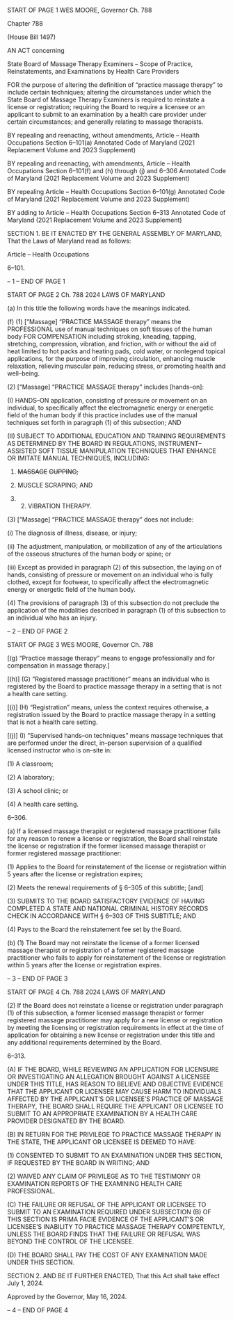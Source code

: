 START OF PAGE 1
WES MOORE, Governor Ch. 788

Chapter 788

(House Bill 1497)

AN ACT concerning

State Board of Massage Therapy Examiners – Scope of Practice,
Reinstatements, and Examinations by Health Care Providers

FOR the purpose of altering the definition of “practice massage therapy” to include certain
techniques; altering the circumstances under which the State Board of Massage
Therapy Examiners is required to reinstate a license or registration; requiring the
Board to require a licensee or an applicant to submit to an examination by a health
care provider under certain circumstances; and generally relating to massage
therapists.

BY repealing and reenacting, without amendments,
Article – Health Occupations
Section 6–101(a)
Annotated Code of Maryland
(2021 Replacement Volume and 2023 Supplement)

BY repealing and reenacting, with amendments,
Article – Health Occupations
Section 6–101(f) and (h) through (j) and 6–306
Annotated Code of Maryland
(2021 Replacement Volume and 2023 Supplement)

BY repealing
Article – Health Occupations
Section 6–101(g)
Annotated Code of Maryland
(2021 Replacement Volume and 2023 Supplement)

BY adding to
Article – Health Occupations
Section 6–313
Annotated Code of Maryland
(2021 Replacement Volume and 2023 Supplement)

SECTION 1. BE IT ENACTED BY THE GENERAL ASSEMBLY OF MARYLAND,
That the Laws of Maryland read as follows:

Article – Health Occupations

6–101.

– 1 –
END OF PAGE 1

START OF PAGE 2
Ch. 788 2024 LAWS OF MARYLAND

(a) In this title the following words have the meanings indicated.

(f) (1) [“Massage] “PRACTICE MASSAGE therapy” means the
PROFESSIONAL use of manual techniques on soft tissues of the human body FOR
COMPENSATION including stroking, kneading, tapping, stretching, compression,
vibration, and friction, with or without the aid of heat limited to hot packs and heating
pads, cold water, or nonlegend topical applications, for the purpose of improving circulation,
enhancing muscle relaxation, relieving muscular pain, reducing stress, or promoting health
and well–being.

(2) [“Massage] “PRACTICE MASSAGE therapy” includes [hands–on]:

(I) HANDS–ON application, consisting of pressure or movement on
an individual, to specifically affect the electromagnetic energy or energetic field of the
human body if this practice includes use of the manual techniques set forth in paragraph
(1) of this subsection; AND

(II) SUBJECT TO ADDITIONAL EDUCATION AND TRAINING
REQUIREMENTS AS DETERMINED BY THE BOARD IN REGULATIONS,
INSTRUMENT–ASSISTED SOFT TISSUE MANIPULATION TECHNIQUES THAT ENHANCE
OR IMITATE MANUAL TECHNIQUES, INCLUDING:

1. ~~MASSAGE~~ ~~CUPPING;~~

2. MUSCLE SCRAPING; AND

3. 2. VIBRATION THERAPY.

(3) [“Massage] “PRACTICE MASSAGE therapy” does not include:

(i) The diagnosis of illness, disease, or injury;

(ii) The adjustment, manipulation, or mobilization of any of the
articulations of the osseous structures of the human body or spine; or

(iii) Except as provided in paragraph (2) of this subsection, the laying
on of hands, consisting of pressure or movement on an individual who is fully clothed,
except for footwear, to specifically affect the electromagnetic energy or energetic field of the
human body.

(4) The provisions of paragraph (3) of this subsection do not preclude the
application of the modalities described in paragraph (1) of this subsection to an individual
who has an injury.

– 2 –
END OF PAGE 2

START OF PAGE 3
WES MOORE, Governor Ch. 788

[(g) “Practice massage therapy” means to engage professionally and for
compensation in massage therapy.]

[(h)] (G) “Registered massage practitioner” means an individual who is
registered by the Board to practice massage therapy in a setting that is not a health care
setting.

[(i)] (H) “Registration” means, unless the context requires otherwise, a
registration issued by the Board to practice massage therapy in a setting that is not a health
care setting.

[(j)] (I) “Supervised hands–on techniques” means massage techniques that are
performed under the direct, in–person supervision of a qualified licensed instructor who is
on–site in:

(1) A classroom;

(2) A laboratory;

(3) A school clinic; or

(4) A health care setting.

6–306.

(a) If a licensed massage therapist or registered massage practitioner fails for any
reason to renew a license or registration, the Board shall reinstate the license or
registration if the former licensed massage therapist or former registered massage
practitioner:

(1) Applies to the Board for reinstatement of the license or registration
within 5 years after the license or registration expires;

(2) Meets the renewal requirements of § 6–305 of this subtitle; [and]

(3) SUBMITS TO THE BOARD SATISFACTORY EVIDENCE OF HAVING
COMPLETED A STATE AND NATIONAL CRIMINAL HISTORY RECORDS CHECK IN
ACCORDANCE WITH § 6–303 OF THIS SUBTITLE; AND

(4) Pays to the Board the reinstatement fee set by the Board.

(b) (1) The Board may not reinstate the license of a former licensed massage
therapist or registration of a former registered massage practitioner who fails to apply for
reinstatement of the license or registration within 5 years after the license or registration
expires.

– 3 –
END OF PAGE 3

START OF PAGE 4
Ch. 788 2024 LAWS OF MARYLAND

(2) If the Board does not reinstate a license or registration under
paragraph (1) of this subsection, a former licensed massage therapist or former registered
massage practitioner may apply for a new license or registration by meeting the licensing
or registration requirements in effect at the time of application for obtaining a new license
or registration under this title and any additional requirements determined by the Board.

6–313.

(A) IF THE BOARD, WHILE REVIEWING AN APPLICATION FOR LICENSURE OR
INVESTIGATING AN ALLEGATION BROUGHT AGAINST A LICENSEE UNDER THIS TITLE,
HAS REASON TO BELIEVE AND OBJECTIVE EVIDENCE THAT THE APPLICANT OR
LICENSEE MAY CAUSE HARM TO INDIVIDUALS AFFECTED BY THE APPLICANT’S OR
LICENSEE’S PRACTICE OF MASSAGE THERAPY, THE BOARD SHALL REQUIRE THE
APPLICANT OR LICENSEE TO SUBMIT TO AN APPROPRIATE EXAMINATION BY A
HEALTH CARE PROVIDER DESIGNATED BY THE BOARD.

(B) IN RETURN FOR THE PRIVILEGE TO PRACTICE MASSAGE THERAPY IN
THE STATE, THE APPLICANT OR LICENSEE IS DEEMED TO HAVE:

(1) CONSENTED TO SUBMIT TO AN EXAMINATION UNDER THIS
SECTION, IF REQUESTED BY THE BOARD IN WRITING; AND

(2) WAIVED ANY CLAIM OF PRIVILEGE AS TO THE TESTIMONY OR
EXAMINATION REPORTS OF THE EXAMINING HEALTH CARE PROFESSIONAL.

(C) THE FAILURE OR REFUSAL OF THE APPLICANT OR LICENSEE TO SUBMIT
TO AN EXAMINATION REQUIRED UNDER SUBSECTION (B) OF THIS SECTION IS PRIMA
FACIE EVIDENCE OF THE APPLICANT’S OR LICENSEE’S INABILITY TO PRACTICE
MASSAGE THERAPY COMPETENTLY, UNLESS THE BOARD FINDS THAT THE FAILURE
OR REFUSAL WAS BEYOND THE CONTROL OF THE LICENSEE.

(D) THE BOARD SHALL PAY THE COST OF ANY EXAMINATION MADE UNDER
THIS SECTION.

SECTION 2. AND BE IT FURTHER ENACTED, That this Act shall take effect July
1, 2024.

Approved by the Governor, May 16, 2024.

– 4 –
END OF PAGE 4